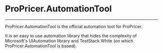 # ProPricer.AutomationTool
-----
ProPricer.AutomationTool is the official automation tool for ProPricer. 

It is an easy to use automation library that hides the complexity of Microsoft's UIAutomation library and TestStack.White (on which ProPricer.AutomationTool is based).
